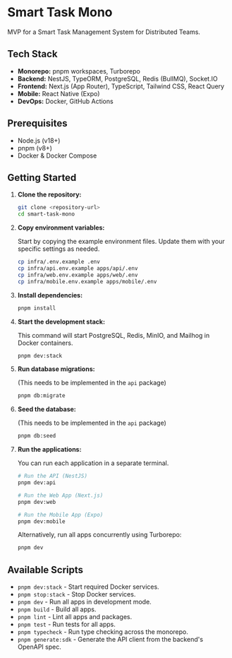 # Smart Task Mono

MVP for a Smart Task Management System for Distributed Teams.

## Tech Stack

- **Monorepo:** pnpm workspaces, Turborepo
- **Backend:** NestJS, TypeORM, PostgreSQL, Redis (BullMQ), Socket.IO
- **Frontend:** Next.js (App Router), TypeScript, Tailwind CSS, React Query
- **Mobile:** React Native (Expo)
- **DevOps:** Docker, GitHub Actions

## Prerequisites

- Node.js (v18+)
- pnpm (v8+)
- Docker & Docker Compose

## Getting Started

1.  **Clone the repository:**

    ```bash
    git clone <repository-url>
    cd smart-task-mono
    ```

2.  **Copy environment variables:**

    Start by copying the example environment files. Update them with your specific settings as needed.

    ```bash
    cp infra/.env.example .env
    cp infra/api.env.example apps/api/.env
    cp infra/web.env.example apps/web/.env
    cp infra/mobile.env.example apps/mobile/.env
    ```

3.  **Install dependencies:**

    ```bash
    pnpm install
    ```

4.  **Start the development stack:**

    This command will start PostgreSQL, Redis, MinIO, and Mailhog in Docker containers.

    ```bash
    pnpm dev:stack
    ```

5.  **Run database migrations:**

    (This needs to be implemented in the `api` package)

    ```bash
    pnpm db:migrate
    ```

6.  **Seed the database:**

    (This needs to be implemented in the `api` package)

    ```bash
    pnpm db:seed
    ```

7.  **Run the applications:**

    You can run each application in a separate terminal.

    ```bash
    # Run the API (NestJS)
    pnpm dev:api

    # Run the Web App (Next.js)
    pnpm dev:web

    # Run the Mobile App (Expo)
    pnpm dev:mobile
    ```

    Alternatively, run all apps concurrently using Turborepo:
    ```bash
    pnpm dev
    ```

## Available Scripts

- `pnpm dev:stack` - Start required Docker services.
- `pnpm stop:stack` - Stop Docker services.
- `pnpm dev` - Run all apps in development mode.
- `pnpm build` - Build all apps.
- `pnpm lint` - Lint all apps and packages.
- `pnpm test` - Run tests for all apps.
- `pnpm typecheck` - Run type checking across the monorepo.
- `pnpm generate:sdk` - Generate the API client from the backend's OpenAPI spec.
